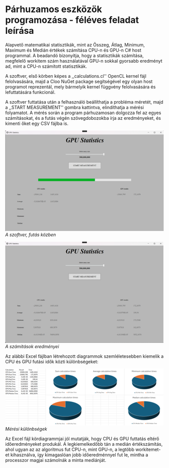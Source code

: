 # Párhuzamos eszközök programozása - féléves feladat leírása
Alapvető matematikai statisztikák, mint az Összeg, Átlag, Minimum, Maximum és Medián értékek számítása CPU-n és GPU-n C# host programmal.
A beadandó bizonyítja, hogy a statisztikák számítása, megfelelő workitem szám használatával GPU-n sokkal gyorsabb eredményt ad, mint a CPU-n számított statisztikák.

A szoftver, első körben képes a ,,calculations.cl'' OpenCL kernel fájl felolvasására, majd a Cloo NuGet package segítségével egy olyan host programot reprezentál, mely bármelyik kernel függvény felolvasására és lefuttatására funkcionál.

A szoftver futtatása után a felhasználó beállíthatja a probléma méretét, majd a ,,START MEASUREMENT'' gombra kattintva, elindíthatja a mérési folyamatot.
A mérés során a program párhuzamosan dolgozza fel az egyes számításokat, és a futás végén szövegdobozokba írja az eredményeket, és kimenti őket egy CSV fájlba is.

![attachment1](attachment1.png)
*A szoftver, futás közben*

![attachment2](attachment2.png)
*A számítások eredményei*

Az alábbi Excel fájlban létrehozott diagrammok szemléletesebben kiemelik a CPU és GPU futási idők közti különbségeket:

![attachment3](attachment3.png)
*Mérési különbségek*

Az Excel fájl kördiagrammjai jól mutatják, hogy CPU és GPU futtatás eltérő időeredményeket produkál. A legkiemelkedőbb tán a medián értékszámítás, ahol ugyan az az algoritmus fut CPU-n, mint GPU-n, a legtöbb workitemet-et kihasználva, így kimagaslóan jobb időeredménnyel fut le, mintha a processzor magjai számolnák a minta mediánját.
